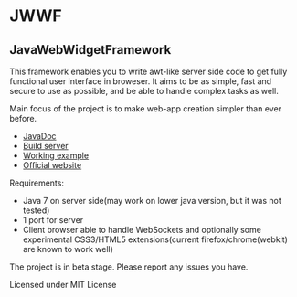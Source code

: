 JWWF
========

JavaWebWidgetFramework
---

This framework enables you to write awt-like server side code to get fully functional user interface in broweser. It aims to be as simple, fast and secure to use as possible, and be able to handle complex tasks as well. 

Main focus of the project is to make web-app creation simpler than ever before.

* [JavaDoc](http://jenkins.magik6k.net/job/JavaWebWidgetFramework/javadoc/)
* [Build server](http://jenkins.magik6k.net/job/JavaWebWidgetFramework/)
* [Working example](http://jwwf.magik6k.net/example/)
* [Official website](http://jwwf.magik6k.net/)

Requirements:
* Java 7 on server side(may work on lower java version, but it was not tested)
* 1 port for server
* Client browser able to handle WebSockets and optionally some experimental CSS3/HTML5 extensions(current firefox/chrome(webkit) are known to work well) 


The project is in beta stage. Please report any issues you have.

Licensed under MIT License
